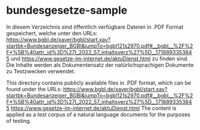 # bundesgesetze-sample
In diesem Verzeichnis sind öffentlich verfügbare Dateien in .PDF Format gespeichert, welche unter den URLs: 
https://www.bgbl.de/xaver/bgbl/start.xav?startbk=Bundesanzeiger_BGBl&jumpTo=bgbl121s2970.pdf#__bgbl__%2F%2F*%5B%40attr_id%3D%27I_2022_57_inhaltsverz%27%5D__1718893353845 und
https://www.gesetze-im-internet.de/aktuDienst.html  zu finden sind. Die Inhalte werden als Dokumentensatz der natürlichsprachigen Dokumente zu Testzwecken verwendet.

This directory contains publicly available files in .PDF format, which can be found under the URLs:
https://www.bgbl.de/xaver/bgbl/start.xav?startbk=Bundesanzeiger_BGBl&jumpTo=bgbl121s2970.pdf#__bgbl__%2F%2F*%5B%40attr_id%3D%27I_2022_57_inhaltsverz%27%5D__1718893353845 
https://www.gesetze-im-internet.de/aktuDienst.html The content is applied as a test corpus of a natural language documents for the purposes of testing.

